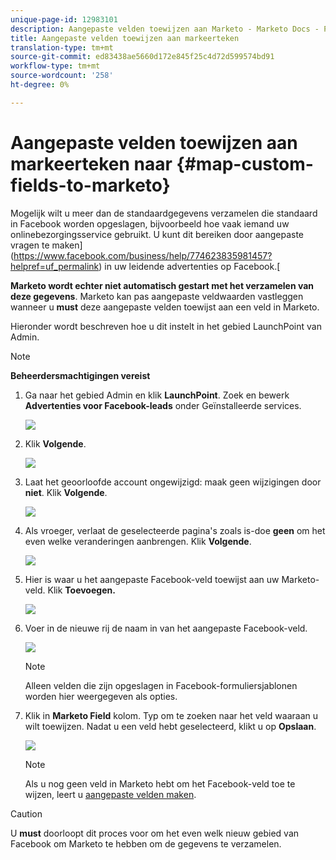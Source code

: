 ```yaml
---
unique-page-id: 12983101
description: Aangepaste velden toewijzen aan Marketo - Marketo Docs - Productdocumentatie
title: Aangepaste velden toewijzen aan markeerteken
translation-type: tm+mt
source-git-commit: ed83438ae5660d172e845f25c4d72d599574bd91
workflow-type: tm+mt
source-wordcount: '258'
ht-degree: 0%

---
```



# Aangepaste velden toewijzen aan markeerteken naar {#map-custom-fields-to-marketo}

Mogelijk wilt u meer dan de standaardgegevens verzamelen die standaard in Facebook worden opgeslagen, bijvoorbeeld hoe vaak iemand uw onlinebezorgingsservice gebruikt. U kunt dit bereiken door aangepaste vragen te maken](https://www.facebook.com/business/help/774623835981457?helpref=uf_permalink) in uw leidende advertenties op Facebook.[

**Marketo wordt echter niet automatisch gestart met het verzamelen van deze gegevens**. Marketo kan pas aangepaste veldwaarden vastleggen wanneer u **must** deze aangepaste velden toewijst aan een veld in Marketo.

Hieronder wordt beschreven hoe u dit instelt in het gebied LaunchPoint van Admin.

>[!NOTE]
>
>**Beheerdersmachtigingen vereist**

1. Ga naar het gebied Admin en klik **LaunchPoint**. Zoek en bewerk **Advertenties voor Facebook-leads** onder Geïnstalleerde services.

   ![](assets/image2017-10-24-9-3a32-3a16.png)

1. Klik **Volgende**.

   ![](assets/image2017-10-24-14-3a55-3a13.png)

1. Laat het geoorloofde account ongewijzigd: maak geen wijzigingen door **niet**. Klik **Volgende**.

   ![](assets/image2017-10-24-14-3a56-3a48.png)

1. Als vroeger, verlaat de geselecteerde pagina&#39;s zoals is-doe **geen** om het even welke veranderingen aanbrengen. Klik **Volgende**.

   ![](assets/image2017-10-24-15-3a0-3a54.png)

1. Hier is waar u het aangepaste Facebook-veld toewijst aan uw Marketo-veld. Klik **Toevoegen.**

   ![](assets/image2017-10-24-9-3a33-3a49.png)

1. Voer in de nieuwe rij de naam in van het aangepaste Facebook-veld.

   ![](assets/image2017-10-24-9-3a37-3a3.png)

   >[!NOTE]
   >
   >Alleen velden die zijn opgeslagen in Facebook-formuliersjablonen worden hier weergegeven als opties.

1. Klik in **Marketo Field** kolom. Typ om te zoeken naar het veld waaraan u wilt toewijzen. Nadat u een veld hebt geselecteerd, klikt u op **Opslaan**.

   ![](assets/image2017-10-24-11-3a16-3a42.png)

   >[!NOTE]
   >
   >Als u nog geen veld in Marketo hebt om het Facebook-veld toe te wijzen, leert u [aangepaste velden maken](/help/marketo/product-docs/administration/field-management/create-a-custom-field-in-marketo.md).

>[!CAUTION]
>
>U **must** doorloopt dit proces voor om het even welk nieuw gebied van Facebook om Marketo te hebben om de gegevens te verzamelen.
